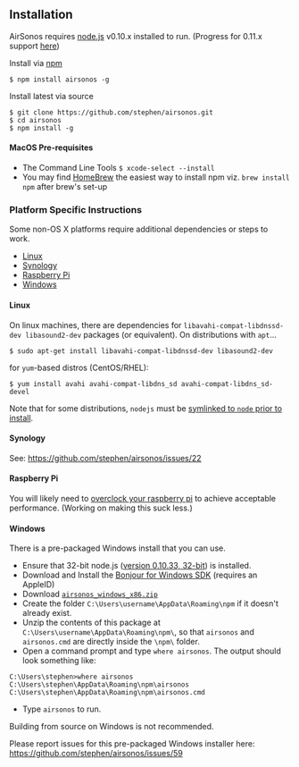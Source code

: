 Installation
------------

AirSonos requires [node.js](http://nodejs.org) v0.10.x installed to run. (Progress for 0.11.x support [here](https://github.com/stephen/airsonos/issues/33))

Install via [npm](https://www.npmjs.org)
```
$ npm install airsonos -g
```

Install latest via source
```
$ git clone https://github.com/stephen/airsonos.git
$ cd airsonos
$ npm install -g
```

#### MacOS Pre-requisites

 - The Command Line Tools `$ xcode-select --install`
 - You may find [HomeBrew](https://brew.sh) the easiest way to install npm viz. `brew install npm` after brew's set-up

### Platform Specific Instructions

Some non-OS X platforms require additional dependencies or steps to work.

- [Linux](#linux)
- [Synology](#synology)
- [Raspberry Pi](#raspberry-pi)
- [Windows](#windows)

#### Linux

On linux machines, there are dependencies for `libavahi-compat-libdnssd-dev libasound2-dev` packages (or equivalent). On distributions with `apt`...
```
$ sudo apt-get install libavahi-compat-libdnssd-dev libasound2-dev
```
for `yum`-based distros (CentOS/RHEL):
```
$ yum install avahi avahi-compat-libdns_sd avahi-compat-libdns_sd-devel
```

Note that for some distributions, `nodejs` must be [symlinked to `node` prior to install](https://github.com/stephen/airsonos/issues/90).

#### Synology

See: https://github.com/stephen/airsonos/issues/22

#### Raspberry Pi

You will likely need to [overclock your raspberry pi](https://github.com/stephen/airsonos/issues/42) to achieve acceptable performance. (Working on making this suck less.)

#### Windows

There is a pre-packaged Windows install that you can use.

- Ensure that 32-bit node.js ([version 0.10.33, 32-bit](http://nodejs.org/dist/v0.10.33/node-v0.10.33-x86.msi)) is installed.
- Download and Install the [Bonjour for Windows SDK](https://developer.apple.com/downloads/index.action?q=Bonjour%20SDK%20for%20Windows#) (requires an AppleID)
- Download [`airsonos_windows_x86.zip`](https://github.com/stephen/airsonos/releases/tag/0.0.19)
- Create the folder `C:\Users\username\AppData\Roaming\npm` if it doesn't already exist.
- Unzip the contents of this package at `C:\Users\username\AppData\Roaming\npm\`, so that `airsonos` and `airsonos.cmd` are directly inside the `\npm\` folder.
- Open a command prompt and type `where airsonos`. The output should look something like:
```
C:\Users\stephen>where airsonos
C:\Users\stephen\AppData\Roaming\npm\airsonos
C:\Users\stephen\AppData\Roaming\npm\airsonos.cmd
```
- Type `airsonos` to run.

Building from source on Windows is not recommended.

Please report issues for this pre-packaged Windows installer here: https://github.com/stephen/airsonos/issues/59


